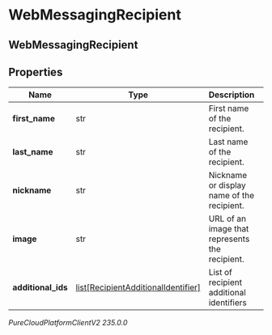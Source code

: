 # WebMessagingRecipient

## WebMessagingRecipient

## Properties

|Name | Type | Description | Notes|
|------------ | ------------- | ------------- | -------------|
| **first_name** | str | First name of the recipient. | [optional] |
| **last_name** | str | Last name of the recipient. | [optional] |
| **nickname** | str | Nickname or display name of the recipient. | [optional] |
| **image** | str | URL of an image that represents the recipient. | [optional] |
| **additional_ids** | [list[RecipientAdditionalIdentifier]](RecipientAdditionalIdentifier) | List of recipient additional identifiers | [optional] |



_PureCloudPlatformClientV2 235.0.0_
